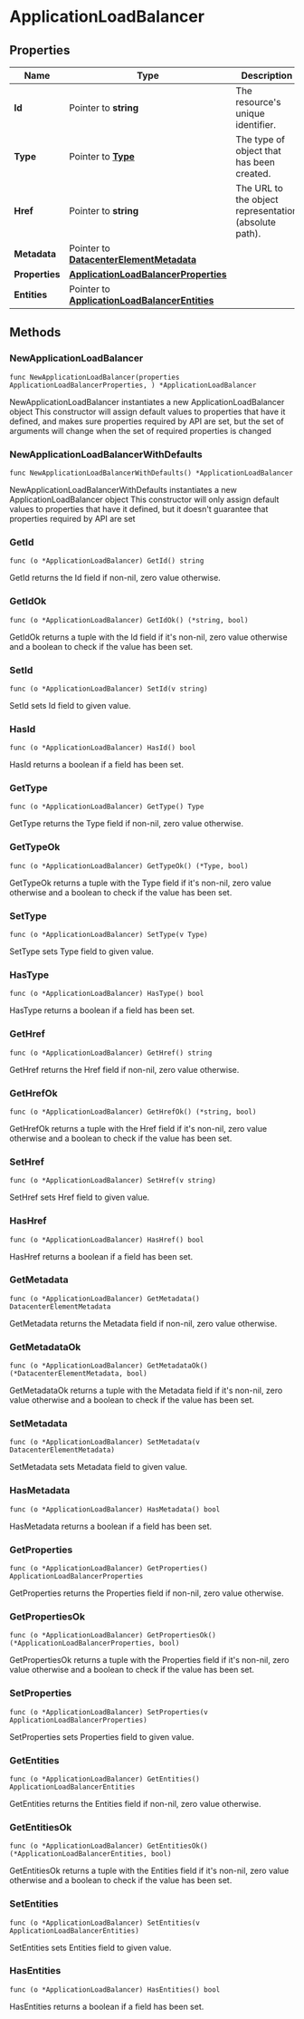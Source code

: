 # ApplicationLoadBalancer

## Properties

|Name | Type | Description | Notes|
|------------ | ------------- | ------------- | -------------|
|**Id** | Pointer to **string** | The resource&#39;s unique identifier. | [optional] [readonly] |
|**Type** | Pointer to [**Type**](Type.md) | The type of object that has been created. | [optional] |
|**Href** | Pointer to **string** | The URL to the object representation (absolute path). | [optional] [readonly] |
|**Metadata** | Pointer to [**DatacenterElementMetadata**](DatacenterElementMetadata.md) |  | [optional] |
|**Properties** | [**ApplicationLoadBalancerProperties**](ApplicationLoadBalancerProperties.md) |  | |
|**Entities** | Pointer to [**ApplicationLoadBalancerEntities**](ApplicationLoadBalancerEntities.md) |  | [optional] |

## Methods

### NewApplicationLoadBalancer

`func NewApplicationLoadBalancer(properties ApplicationLoadBalancerProperties, ) *ApplicationLoadBalancer`

NewApplicationLoadBalancer instantiates a new ApplicationLoadBalancer object
This constructor will assign default values to properties that have it defined,
and makes sure properties required by API are set, but the set of arguments
will change when the set of required properties is changed

### NewApplicationLoadBalancerWithDefaults

`func NewApplicationLoadBalancerWithDefaults() *ApplicationLoadBalancer`

NewApplicationLoadBalancerWithDefaults instantiates a new ApplicationLoadBalancer object
This constructor will only assign default values to properties that have it defined,
but it doesn't guarantee that properties required by API are set

### GetId

`func (o *ApplicationLoadBalancer) GetId() string`

GetId returns the Id field if non-nil, zero value otherwise.

### GetIdOk

`func (o *ApplicationLoadBalancer) GetIdOk() (*string, bool)`

GetIdOk returns a tuple with the Id field if it's non-nil, zero value otherwise
and a boolean to check if the value has been set.

### SetId

`func (o *ApplicationLoadBalancer) SetId(v string)`

SetId sets Id field to given value.

### HasId

`func (o *ApplicationLoadBalancer) HasId() bool`

HasId returns a boolean if a field has been set.

### GetType

`func (o *ApplicationLoadBalancer) GetType() Type`

GetType returns the Type field if non-nil, zero value otherwise.

### GetTypeOk

`func (o *ApplicationLoadBalancer) GetTypeOk() (*Type, bool)`

GetTypeOk returns a tuple with the Type field if it's non-nil, zero value otherwise
and a boolean to check if the value has been set.

### SetType

`func (o *ApplicationLoadBalancer) SetType(v Type)`

SetType sets Type field to given value.

### HasType

`func (o *ApplicationLoadBalancer) HasType() bool`

HasType returns a boolean if a field has been set.

### GetHref

`func (o *ApplicationLoadBalancer) GetHref() string`

GetHref returns the Href field if non-nil, zero value otherwise.

### GetHrefOk

`func (o *ApplicationLoadBalancer) GetHrefOk() (*string, bool)`

GetHrefOk returns a tuple with the Href field if it's non-nil, zero value otherwise
and a boolean to check if the value has been set.

### SetHref

`func (o *ApplicationLoadBalancer) SetHref(v string)`

SetHref sets Href field to given value.

### HasHref

`func (o *ApplicationLoadBalancer) HasHref() bool`

HasHref returns a boolean if a field has been set.

### GetMetadata

`func (o *ApplicationLoadBalancer) GetMetadata() DatacenterElementMetadata`

GetMetadata returns the Metadata field if non-nil, zero value otherwise.

### GetMetadataOk

`func (o *ApplicationLoadBalancer) GetMetadataOk() (*DatacenterElementMetadata, bool)`

GetMetadataOk returns a tuple with the Metadata field if it's non-nil, zero value otherwise
and a boolean to check if the value has been set.

### SetMetadata

`func (o *ApplicationLoadBalancer) SetMetadata(v DatacenterElementMetadata)`

SetMetadata sets Metadata field to given value.

### HasMetadata

`func (o *ApplicationLoadBalancer) HasMetadata() bool`

HasMetadata returns a boolean if a field has been set.

### GetProperties

`func (o *ApplicationLoadBalancer) GetProperties() ApplicationLoadBalancerProperties`

GetProperties returns the Properties field if non-nil, zero value otherwise.

### GetPropertiesOk

`func (o *ApplicationLoadBalancer) GetPropertiesOk() (*ApplicationLoadBalancerProperties, bool)`

GetPropertiesOk returns a tuple with the Properties field if it's non-nil, zero value otherwise
and a boolean to check if the value has been set.

### SetProperties

`func (o *ApplicationLoadBalancer) SetProperties(v ApplicationLoadBalancerProperties)`

SetProperties sets Properties field to given value.


### GetEntities

`func (o *ApplicationLoadBalancer) GetEntities() ApplicationLoadBalancerEntities`

GetEntities returns the Entities field if non-nil, zero value otherwise.

### GetEntitiesOk

`func (o *ApplicationLoadBalancer) GetEntitiesOk() (*ApplicationLoadBalancerEntities, bool)`

GetEntitiesOk returns a tuple with the Entities field if it's non-nil, zero value otherwise
and a boolean to check if the value has been set.

### SetEntities

`func (o *ApplicationLoadBalancer) SetEntities(v ApplicationLoadBalancerEntities)`

SetEntities sets Entities field to given value.

### HasEntities

`func (o *ApplicationLoadBalancer) HasEntities() bool`

HasEntities returns a boolean if a field has been set.


